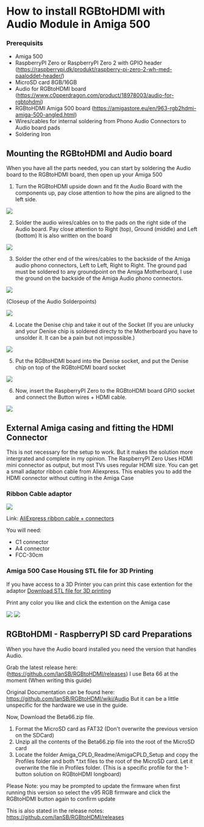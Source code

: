 How to install RGBtoHDMI with Audio Module in Amiga 500
=======================================================

### Prerequisits
* Amiga 500
* RaspberryPI Zero or RaspberryPI Zero 2 with GPIO header (https://raspberrypi.dk/produkt/raspberry-pi-zero-2-wh-med-paaloddet-header/)
* MicroSD card 8GB/16GB 
* Audio for RGBtoHDMI board (https://www.c0pperdragon.com/product/18978003/audio-for-rgbtohdmi)
* RGBtoHDMI Amiga 500 board (https://amigastore.eu/en/963-rgb2hdmi-amiga-500-angled.html)
* Wires/cables for internal soldering from Phono Audio Connectors to Audio board pads
* Soldering Iron


## Mounting the RGBtoHDMI and Audio board
When you have all the parts needed, you can start by soldering the Audio board to the RGBtoHDMI board, then open up your Amiga 500

1. Turn the RGBtoHDMI upside down and fit the Audio Board with the components up, pay close attention to how the pins are aligned to the left side.

![](images/IMG_0858_small.png)

2. Solder the audio wires/cables on to the pads on the right side of the Audio board. Pay close attention to Right (top), Ground (middle) and Left (bottom) It is also written on the board

![](images/IMG_0859_small.png)

3. Solder the other end of the wires/cables to the backside of the Amiga audio phono connectors, Left to Left, Right to Right. The ground pad must be soldered to any groundpoint on the Amiga Motherboard, I use the ground on the backside of the Amiga Audio phono connectors.

![](images/IMG_0861_small.png)

(Closeup of the Audio Solderpoints)

![](images/IMG_0860_small.png)

4. Locate the Denise chip and take it out of the Socket (If you are unlucky and your Denise chip is soldered directy to the Motherboard you have to unsolder it. It can be a pain but not impossible.)

![](images/IMG_0856_small.png)

5. Put the RGBtoHDMI board into the Denise socket, and put the Denise chip on top of the RGBtoHDMI board socket
   
![](images/IMG_0862_small.png)

6. Now, insert the RaspberryPI Zero to the RGBtoHDMI board GPIO socket and connect the Button wires + HDMI cable.

![](images/IMG_0864_small.png)


## External Amiga casing and fitting the HDMI Connector
This is not necessary for the setup to work. But it makes the solution more intergrated and complete in my opinion.
The RaspberryPI Zero Uses HDMI mini connector as output, but most TVs uses regular HDMI size.
You can get a small adaptor ribbon cable from Aliexpress. This enables you to add the HDMI connector without cutting in the Amiga Case

### Ribbon Cable adaptor
![](images/IMG_0867_small.png)

Link:
[AliExpress ribbon cable + connectors](https://www.aliexpress.com/item/1005002574813600.html?spm=a2g0o.productlist.main.2.7abd6542hBOBS7&aem_p4p_detail=20251015095948153267328409850002048388&algo_pvid=3460fa03-022a-49d2-b64a-87b6726ba168&algo_exp_id=3460fa03-022a-49d2-b64a-87b6726ba168-1&pdp_ext_f=%7B%22order%22%3A%22235%22%2C%22eval%22%3A%221%22%2C%22fromPage%22%3A%22search%22%7D&pdp_npi=6%40dis%21DKK%216.52%216.52%21%21%210.99%210.99%21%40211b628117605475885611803ef5ca%2112000021219964939%21sea%21DK%210%21ABX%211%210%21n_tag%3A-29910%3Bd%3Abb617586%3Bm03_new_user%3A-29895&curPageLogUid=pTbpCNBgR60L&utparam-url=scene%3Asearch%7Cquery_from%3A%7Cx_object_id%3A1005002574813600%7C_p_origin_prod%3A&search_p4p_id=20251015095948153267328409850002048388_1)

You will need:
* C1 connector
* A4 connector
* FCC-30cm


### Amiga 500 Case Housing STL file for 3D Printing
If you have access to a 3D Printer you can print this case extention for the adaptor
[Download STL file for 3D printing](https://www.printables.com/model/63688-rgbtohdmi-adapter-housing-for-amiga-500)

Print any color you like and click the extention on the Amiga case

![](images/IMG_0865_small.png)
![](images/IMG_0866_small.png)




## RGBtoHDMI - RaspberryPI SD card Preparations

When you have the Audio board installed you need the version that handles Audio.

Grab the latest release here: (https://github.com/IanSB/RGBtoHDMI/releases)
I use Beta 66 at the moment (When writing this guide)

Original Documentation can be found here: https://github.com/IanSB/RGBtoHDMI/wiki/Audio
But it can be a little unspecific for the hardware we use in the guide.

Now, Download the Beta66.zip file.

1. Format the MicroSD card as FAT32 (Don't overwrite the previous version on the SDCard)
2. Unzip all the contents of the Beta66.zip file into the root of the MicroSD card
3. Locate the folder Amiga_CPLD_Readme/AmigaCPLD_Setup and copy the Profiles folder and both *.txt files to the root of the MicroSD card. Let it overwrite the file in Profiles folder. (This is a specific profile for the 1-button solution on RGBtoHDMI longboard)


Please Note: you may be prompted to update the firmware when first running this version so select the v95 RGB firmware and click the RGBtoHDMI button again to confirm update

This is also stated in the release notes:
https://github.com/IanSB/RGBtoHDMI/releases

